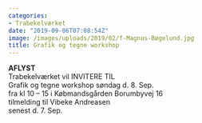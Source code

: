 ```yaml
---
categories:
- Trabekelværket
date: "2019-09-06T07:08:54Z"
image: /images/uploads/2019/02/f-Magnus-Bøgelund.jpg
title: Grafik og tegne workshop
---
```


**AFLYST**   
Trabekelværket vil INVITERE TIL  
Grafik og tegne workshop søndag d. 8. Sep.  
fra kl 10 – 15 i Købmandsgården Borumbyvej 16   
tilmelding til Vibeke Andreasen  
senest d. 7. Sep.

